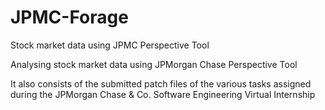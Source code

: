 # JPMC-Forage
Stock market data using JPMC Perspective Tool

Analysing stock market data using JPMorgan Chase Perspective Tool

It also consists of the submitted patch files of the various tasks assigned during the JPMorgan Chase & Co. Software Engineering Virtual Internship

